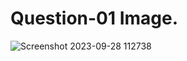 # Question-01 Image.
![Screenshot 2023-09-28 112738](https://github.com/Khush0031/pw-skills-full-stack-web-dev-assignment-solution/assets/121889921/00edb9d6-9d08-433d-adc5-240038b7a657)
